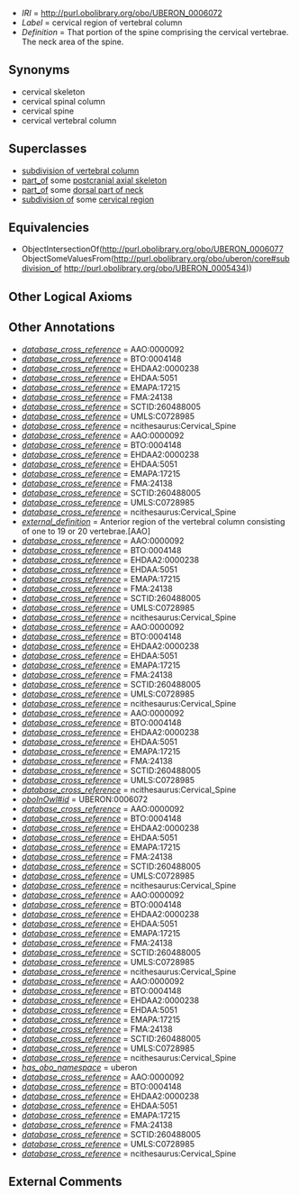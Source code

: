  * *IRI* = http://purl.obolibrary.org/obo/UBERON_0006072
 * *Label* = cervical region of vertebral column
 * *Definition* = That portion of the spine comprising the cervical vertebrae. The neck area of the spine.

## Synonyms

 * cervical skeleton
 * cervical spinal column
 * cervical spine
 * cervical vertebral column

## Superclasses

 * [subdivision of vertebral column](../../UBERON/77/UBERON_0006077.md)
 * [part_of](../../BFO/50/BFO_0000050.md) some [postcranial axial skeleton](../../UBERON/90/UBERON_0002090.md)
 * [part_of](../../BFO/50/BFO_0000050.md) some [dorsal part of neck](../../UBERON/77/UBERON_0012477.md)
 * [subdivision of](../../core#subdivision/of/core#subdivision_of.md) some [cervical region](../../UBERON/34/UBERON_0005434.md)

## Equivalencies

 * ObjectIntersectionOf(<http://purl.obolibrary.org/obo/UBERON_0006077> ObjectSomeValuesFrom(<http://purl.obolibrary.org/obo/uberon/core#subdivision_of> <http://purl.obolibrary.org/obo/UBERON_0005434>))

## Other Logical Axioms


## Other Annotations

 * *[database_cross_reference](../../ef/oboInOwl#hasDbXref.md)* = AAO:0000092
 * *[database_cross_reference](../../ef/oboInOwl#hasDbXref.md)* = BTO:0004148
 * *[database_cross_reference](../../ef/oboInOwl#hasDbXref.md)* = EHDAA2:0000238
 * *[database_cross_reference](../../ef/oboInOwl#hasDbXref.md)* = EHDAA:5051
 * *[database_cross_reference](../../ef/oboInOwl#hasDbXref.md)* = EMAPA:17215
 * *[database_cross_reference](../../ef/oboInOwl#hasDbXref.md)* = FMA:24138
 * *[database_cross_reference](../../ef/oboInOwl#hasDbXref.md)* = SCTID:260488005
 * *[database_cross_reference](../../ef/oboInOwl#hasDbXref.md)* = UMLS:C0728985
 * *[database_cross_reference](../../ef/oboInOwl#hasDbXref.md)* = ncithesaurus:Cervical_Spine
 * *[database_cross_reference](../../ef/oboInOwl#hasDbXref.md)* = AAO:0000092
 * *[database_cross_reference](../../ef/oboInOwl#hasDbXref.md)* = BTO:0004148
 * *[database_cross_reference](../../ef/oboInOwl#hasDbXref.md)* = EHDAA2:0000238
 * *[database_cross_reference](../../ef/oboInOwl#hasDbXref.md)* = EHDAA:5051
 * *[database_cross_reference](../../ef/oboInOwl#hasDbXref.md)* = EMAPA:17215
 * *[database_cross_reference](../../ef/oboInOwl#hasDbXref.md)* = FMA:24138
 * *[database_cross_reference](../../ef/oboInOwl#hasDbXref.md)* = SCTID:260488005
 * *[database_cross_reference](../../ef/oboInOwl#hasDbXref.md)* = UMLS:C0728985
 * *[database_cross_reference](../../ef/oboInOwl#hasDbXref.md)* = ncithesaurus:Cervical_Spine
 * *[external_definition](../../UBPROP/01/UBPROP_0000001.md)* = Anterior region of the vertebral column consisting of one to 19 or 20 vertebrae.[AAO]
 * *[database_cross_reference](../../ef/oboInOwl#hasDbXref.md)* = AAO:0000092
 * *[database_cross_reference](../../ef/oboInOwl#hasDbXref.md)* = BTO:0004148
 * *[database_cross_reference](../../ef/oboInOwl#hasDbXref.md)* = EHDAA2:0000238
 * *[database_cross_reference](../../ef/oboInOwl#hasDbXref.md)* = EHDAA:5051
 * *[database_cross_reference](../../ef/oboInOwl#hasDbXref.md)* = EMAPA:17215
 * *[database_cross_reference](../../ef/oboInOwl#hasDbXref.md)* = FMA:24138
 * *[database_cross_reference](../../ef/oboInOwl#hasDbXref.md)* = SCTID:260488005
 * *[database_cross_reference](../../ef/oboInOwl#hasDbXref.md)* = UMLS:C0728985
 * *[database_cross_reference](../../ef/oboInOwl#hasDbXref.md)* = ncithesaurus:Cervical_Spine
 * *[database_cross_reference](../../ef/oboInOwl#hasDbXref.md)* = AAO:0000092
 * *[database_cross_reference](../../ef/oboInOwl#hasDbXref.md)* = BTO:0004148
 * *[database_cross_reference](../../ef/oboInOwl#hasDbXref.md)* = EHDAA2:0000238
 * *[database_cross_reference](../../ef/oboInOwl#hasDbXref.md)* = EHDAA:5051
 * *[database_cross_reference](../../ef/oboInOwl#hasDbXref.md)* = EMAPA:17215
 * *[database_cross_reference](../../ef/oboInOwl#hasDbXref.md)* = FMA:24138
 * *[database_cross_reference](../../ef/oboInOwl#hasDbXref.md)* = SCTID:260488005
 * *[database_cross_reference](../../ef/oboInOwl#hasDbXref.md)* = UMLS:C0728985
 * *[database_cross_reference](../../ef/oboInOwl#hasDbXref.md)* = ncithesaurus:Cervical_Spine
 * *[database_cross_reference](../../ef/oboInOwl#hasDbXref.md)* = AAO:0000092
 * *[database_cross_reference](../../ef/oboInOwl#hasDbXref.md)* = BTO:0004148
 * *[database_cross_reference](../../ef/oboInOwl#hasDbXref.md)* = EHDAA2:0000238
 * *[database_cross_reference](../../ef/oboInOwl#hasDbXref.md)* = EHDAA:5051
 * *[database_cross_reference](../../ef/oboInOwl#hasDbXref.md)* = EMAPA:17215
 * *[database_cross_reference](../../ef/oboInOwl#hasDbXref.md)* = FMA:24138
 * *[database_cross_reference](../../ef/oboInOwl#hasDbXref.md)* = SCTID:260488005
 * *[database_cross_reference](../../ef/oboInOwl#hasDbXref.md)* = UMLS:C0728985
 * *[database_cross_reference](../../ef/oboInOwl#hasDbXref.md)* = ncithesaurus:Cervical_Spine
 * *[oboInOwl#id](../../id/oboInOwl#id.md)* = UBERON:0006072
 * *[database_cross_reference](../../ef/oboInOwl#hasDbXref.md)* = AAO:0000092
 * *[database_cross_reference](../../ef/oboInOwl#hasDbXref.md)* = BTO:0004148
 * *[database_cross_reference](../../ef/oboInOwl#hasDbXref.md)* = EHDAA2:0000238
 * *[database_cross_reference](../../ef/oboInOwl#hasDbXref.md)* = EHDAA:5051
 * *[database_cross_reference](../../ef/oboInOwl#hasDbXref.md)* = EMAPA:17215
 * *[database_cross_reference](../../ef/oboInOwl#hasDbXref.md)* = FMA:24138
 * *[database_cross_reference](../../ef/oboInOwl#hasDbXref.md)* = SCTID:260488005
 * *[database_cross_reference](../../ef/oboInOwl#hasDbXref.md)* = UMLS:C0728985
 * *[database_cross_reference](../../ef/oboInOwl#hasDbXref.md)* = ncithesaurus:Cervical_Spine
 * *[database_cross_reference](../../ef/oboInOwl#hasDbXref.md)* = AAO:0000092
 * *[database_cross_reference](../../ef/oboInOwl#hasDbXref.md)* = BTO:0004148
 * *[database_cross_reference](../../ef/oboInOwl#hasDbXref.md)* = EHDAA2:0000238
 * *[database_cross_reference](../../ef/oboInOwl#hasDbXref.md)* = EHDAA:5051
 * *[database_cross_reference](../../ef/oboInOwl#hasDbXref.md)* = EMAPA:17215
 * *[database_cross_reference](../../ef/oboInOwl#hasDbXref.md)* = FMA:24138
 * *[database_cross_reference](../../ef/oboInOwl#hasDbXref.md)* = SCTID:260488005
 * *[database_cross_reference](../../ef/oboInOwl#hasDbXref.md)* = UMLS:C0728985
 * *[database_cross_reference](../../ef/oboInOwl#hasDbXref.md)* = ncithesaurus:Cervical_Spine
 * *[database_cross_reference](../../ef/oboInOwl#hasDbXref.md)* = AAO:0000092
 * *[database_cross_reference](../../ef/oboInOwl#hasDbXref.md)* = BTO:0004148
 * *[database_cross_reference](../../ef/oboInOwl#hasDbXref.md)* = EHDAA2:0000238
 * *[database_cross_reference](../../ef/oboInOwl#hasDbXref.md)* = EHDAA:5051
 * *[database_cross_reference](../../ef/oboInOwl#hasDbXref.md)* = EMAPA:17215
 * *[database_cross_reference](../../ef/oboInOwl#hasDbXref.md)* = FMA:24138
 * *[database_cross_reference](../../ef/oboInOwl#hasDbXref.md)* = SCTID:260488005
 * *[database_cross_reference](../../ef/oboInOwl#hasDbXref.md)* = UMLS:C0728985
 * *[database_cross_reference](../../ef/oboInOwl#hasDbXref.md)* = ncithesaurus:Cervical_Spine
 * *[has_obo_namespace](../../ce/oboInOwl#hasOBONamespace.md)* = uberon
 * *[database_cross_reference](../../ef/oboInOwl#hasDbXref.md)* = AAO:0000092
 * *[database_cross_reference](../../ef/oboInOwl#hasDbXref.md)* = BTO:0004148
 * *[database_cross_reference](../../ef/oboInOwl#hasDbXref.md)* = EHDAA2:0000238
 * *[database_cross_reference](../../ef/oboInOwl#hasDbXref.md)* = EHDAA:5051
 * *[database_cross_reference](../../ef/oboInOwl#hasDbXref.md)* = EMAPA:17215
 * *[database_cross_reference](../../ef/oboInOwl#hasDbXref.md)* = FMA:24138
 * *[database_cross_reference](../../ef/oboInOwl#hasDbXref.md)* = SCTID:260488005
 * *[database_cross_reference](../../ef/oboInOwl#hasDbXref.md)* = UMLS:C0728985
 * *[database_cross_reference](../../ef/oboInOwl#hasDbXref.md)* = ncithesaurus:Cervical_Spine

## External Comments

